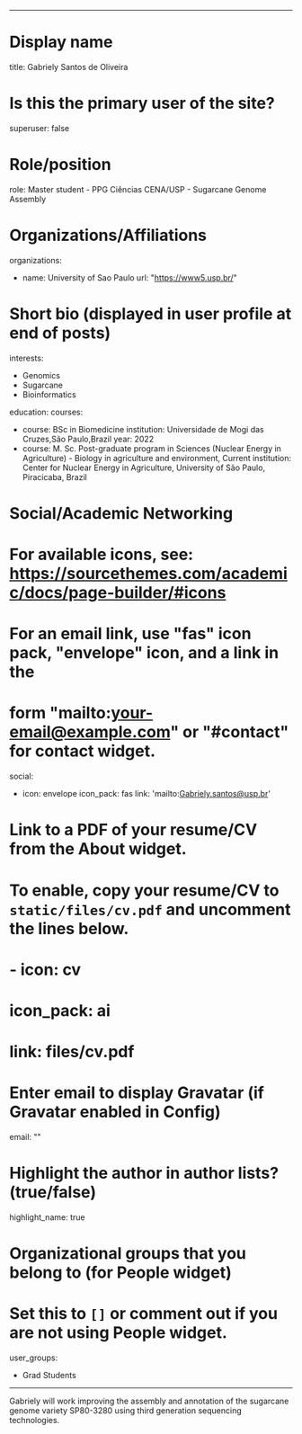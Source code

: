 
---
# Display name
title: Gabriely Santos de Oliveira

# Is this the primary user of the site?
superuser: false

# Role/position
role: Master student - PPG Ciências CENA/USP - Sugarcane Genome Assembly

# Organizations/Affiliations
organizations:
- name: University of Sao Paulo 
  url: "https://www5.usp.br/"

# Short bio (displayed in user profile at end of posts)

interests:
- Genomics
- Sugarcane
- Bioinformatics


education:
  courses:
  - course: BSc in Biomedicine
    institution: Universidade de Mogi das Cruzes,São Paulo,Brazil
    year: 2022
  - course: M. Sc. Post-graduate program in Sciences (Nuclear Energy in Agriculture) - Biology in agriculture and environment, Current
    institution: Center for Nuclear Energy in Agriculture, University of São Paulo, Piracicaba, Brazil
# Social/Academic Networking
# For available icons, see: https://sourcethemes.com/academic/docs/page-builder/#icons
#   For an email link, use "fas" icon pack, "envelope" icon, and a link in the
#   form "mailto:your-email@example.com" or "#contact" for contact widget.
social:
- icon: envelope
  icon_pack: fas
  link: 'mailto:Gabriely.santos@usp.br'
# Link to a PDF of your resume/CV from the About widget.
# To enable, copy your resume/CV to `static/files/cv.pdf` and uncomment the lines below.
# - icon: cv
#   icon_pack: ai
#   link: files/cv.pdf

# Enter email to display Gravatar (if Gravatar enabled in Config)
email: ""

# Highlight the author in author lists? (true/false)
highlight_name: true

# Organizational groups that you belong to (for People widget)
#   Set this to `[]` or comment out if you are not using People widget.
user_groups:
- Grad Students
---

Gabriely will work improving the assembly and annotation of the sugarcane genome variety SP80-3280 using third generation sequencing technologies.
